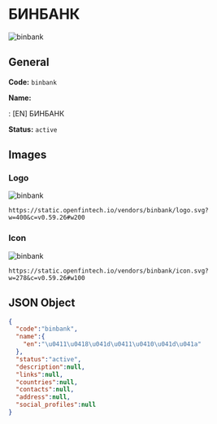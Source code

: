 
# БИНБАНК 
![binbank](https://static.openfintech.io/vendors/binbank/logo.svg?w=400&c=v0.59.26#w200)  

## General 
 
**Code:** `binbank` 
 
**Name:** 
 
:	[EN] БИНБАНК 
 
**Status:** `active` 
 

## Images 

### Logo 
 
![binbank](https://static.openfintech.io/vendors/binbank/logo.svg?w=400&c=v0.59.26#w200)  

```
https://static.openfintech.io/vendors/binbank/logo.svg?w=400&c=v0.59.26#w200
```  

### Icon 
 
![binbank](https://static.openfintech.io/vendors/binbank/icon.svg?w=278&c=v0.59.26#w100)  

```
https://static.openfintech.io/vendors/binbank/icon.svg?w=278&c=v0.59.26#w100
```  

## JSON Object 

```json
{
  "code":"binbank",
  "name":{
    "en":"\u0411\u0418\u041d\u0411\u0410\u041d\u041a"
  },
  "status":"active",
  "description":null,
  "links":null,
  "countries":null,
  "contacts":null,
  "address":null,
  "social_profiles":null
}
```  
